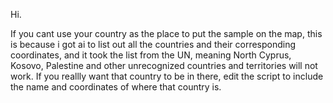 Hi.



If you cant use your country as the place to put the sample on the map, this is because i got ai to list out all the countries and their corresponding coordinates, and it took the list from the UN, meaning North Cyprus, Kosovo, Palestine and other unrecognized countries and territories will not work.
If you reallly want that country to be in there, edit the script to include the name and coordinates of where that country is.
